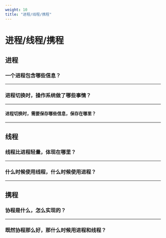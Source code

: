```yaml
---
weight: 10
title: "进程/线程/携程"
---
```


# 进程/线程/携程

## 进程

### 一个进程包含哪些信息？

---

### 进程切换时，操作系统做了哪些事情？

---

#### 进程切换时，需要保存哪些信息，保存在哪里？

---

## 线程

### 线程比进程轻量，体现在哪里？

---

### 什么时候使用线程，什么时候使用进程？

---

## 携程

### 协程是什么，怎么实现的？

---

### 既然协程那么好，那什么时候用进程和线程？
